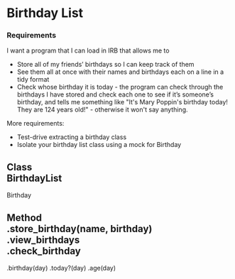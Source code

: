# Birthday List

### Requirements

I want a program that I can load in IRB that allows me to
- Store all of my friends’ birthdays so I can keep track of them
- See them all at once with their names and birthdays each on a line in a tidy format
- Check whose birthday it is today - the program can check through the birthdays I have stored and check each one to see if it’s someone’s birthday, and tells me something like "It's Mary Poppin's birthday today! They are 124 years old!" - otherwise it won't say anything.

More requirements:
- Test-drive extracting a birthday class
- Isolate your birthday list class using a mock for Birthday

**Class**   
BirthdayList
------------
Birthday

**Method**  
.store_birthday(name, birthday)  
.view_birthdays  
.check_birthday
---------------
.birthday(day)
.today?(day)
.age(day)